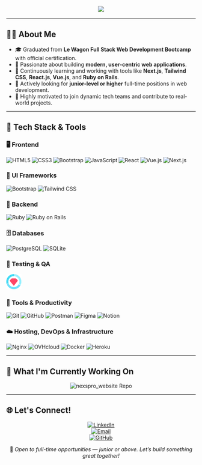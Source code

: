 <p align="center">
  <img src="https://readme-typing-svg.herokuapp.com?font=Fira+Code&pause=1000&color=F7F7F7&center=true&width=435&lines=Hey+there!+I'm+Michael+Minot+%F0%9F%91%8B;Full+Stack+Web+Developer;Passionate+about+Web+Development+%F0%9F%92%BB;Graduate+of+Le+Wagon+Bootcamp+%F0%9F%8E%93" />
</p>

---

## 👨‍💻 About Me

- 🎓 Graduated from **Le Wagon Full Stack Web Development Bootcamp** with official certification.  
- 🚀 Passionate about building **modern, user-centric web applications**.  
- 🧠 Continuously learning and working with tools like **Next.js**, **Tailwind CSS**, **React.js**, **Vue.js**, and **Ruby on Rails**.  
- 💼 Actively looking for **junior-level or higher** full-time positions in web development.  
- 🤝 Highly motivated to join dynamic tech teams and contribute to real-world projects.  

---

## 💼 Tech Stack & Tools  

### 🖥️ Frontend  
<p align="left">
  <img src="https://cdn.jsdelivr.net/gh/devicons/devicon/icons/html5/html5-original.svg" height="40" alt="HTML5"/>
  <img src="https://cdn.jsdelivr.net/gh/devicons/devicon/icons/css3/css3-original.svg" height="40" alt="CSS3"/>
  <img src="https://cdn.jsdelivr.net/gh/devicons/devicon/icons/bootstrap/bootstrap-original.svg" height="40" alt="Bootstrap"/>
  <img src="https://cdn.jsdelivr.net/gh/devicons/devicon/icons/javascript/javascript-original.svg" height="40" alt="JavaScript"/>
  <img src="https://cdn.jsdelivr.net/gh/devicons/devicon/icons/react/react-original.svg" height="40" alt="React"/>
  <img src="https://cdn.jsdelivr.net/gh/devicons/devicon/icons/vuejs/vuejs-original.svg" height="40" alt="Vue.js"/>
  <img src="https://cdn.jsdelivr.net/gh/devicons/devicon/icons/nextjs/nextjs-original.svg" height="40" alt="Next.js"/>
</p>

### 🎨 UI Frameworks  
<p align="left">
  <img src="https://cdn.jsdelivr.net/gh/devicons/devicon/icons/bootstrap/bootstrap-original.svg" height="40" alt="Bootstrap"/>
  <img src="https://www.vectorlogo.zone/logos/tailwindcss/tailwindcss-icon.svg" height="40" alt="Tailwind CSS"/>
</p>

### 🔧 Backend  
<p align="left">
  <img src="https://cdn.jsdelivr.net/gh/devicons/devicon/icons/ruby/ruby-original.svg" height="40" alt="Ruby"/>
  <img src="https://cdn.jsdelivr.net/gh/devicons/devicon/icons/rails/rails-original-wordmark.svg" height="40" alt="Ruby on Rails"/>
</p>

### 🗄️ Databases  
<p align="left">
  <img src="https://cdn.jsdelivr.net/gh/devicons/devicon/icons/postgresql/postgresql-original.svg" height="40" alt="PostgreSQL"/>
  <img src="https://cdn.jsdelivr.net/gh/devicons/devicon/icons/sqlite/sqlite-original.svg" height="40" alt="SQLite"/>
</p>

### 🧪 Testing & QA  
<p align="left">
  <img src="https://raw.githubusercontent.com/github/explore/main/topics/rspec/rspec.png" height="40" alt="RSpec"/>
</p>

### 🧰 Tools & Productivity  
<p align="left">
  <img src="https://cdn.jsdelivr.net/gh/devicons/devicon/icons/git/git-original.svg" height="40" alt="Git"/>
  <img src="https://cdn.jsdelivr.net/gh/devicons/devicon/icons/github/github-original.svg" height="40" alt="GitHub"/>
  <img src="https://cdn.jsdelivr.net/gh/devicons/devicon/icons/postman/postman-original.svg" height="40" alt="Postman"/>
  <img src="https://cdn.jsdelivr.net/gh/devicons/devicon/icons/figma/figma-original.svg" height="40" alt="Figma"/>
  <img src="https://cdn.jsdelivr.net/gh/devicons/devicon/icons/notion/notion-original.svg" height="40" alt="Notion"/>
</p>

### ☁️ Hosting, DevOps & Infrastructure  
<p align="left">
  <img src="https://img.shields.io/badge/Nginx-009639?style=for-the-badge&logo=nginx&logoColor=white" alt="Nginx"/>
  <img src="https://img.shields.io/badge/OVHcloud-123F6D?style=for-the-badge&logo=ovh&logoColor=white" alt="OVHcloud"/>
  <img src="https://cdn.jsdelivr.net/gh/devicons/devicon/icons/docker/docker-original.svg" height="40" alt="Docker"/>
  <img src="https://cdn.jsdelivr.net/gh/devicons/devicon/icons/heroku/heroku-original.svg" height="40" alt="Heroku"/>
</p>


---

## 🔧 What I'm Currently Working On

<p align="center">
  <img src="https://github-readme-stats.vercel.app/api/pin/?username=nexspro&repo=nexspro_website&theme=radical" alt="nexspro_website Repo"/>
</p>

---

## 🌐 Let's Connect!

<p align="center">
  <a href="https://www.linkedin.com/in/nexspro/">
    <img src="https://img.shields.io/badge/LinkedIn-Connect-blue?style=for-the-badge&logo=linkedin" alt="LinkedIn"/>
  </a><br>
  <a href="mailto:nexspro@ik.me">
    <img src="https://img.shields.io/badge/Email-Contact-red?style=for-the-badge&logo=gmail" alt="Email"/>
  </a><br>
  <a href="https://github.com/nexspro">
    <img src="https://img.shields.io/badge/GitHub-Profile-black?style=for-the-badge&logo=github&logoColor=white" alt="GitHub"/>
  </a>
</p>

<div align="center">

🔑 *Open to full-time opportunities — junior or above. Let’s build something great together!*

</div>


